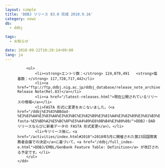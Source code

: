 ```yaml
---
layout: simple
title: 'DDBJ リリース 83.0 完成 2010.9.16'
category: news
db:
  - ddbj

tags:
  - お知らせ

date: 2010-09-22T10:29:14+09:00
lang: ja
---
```


<dl>
    <dd>

        <ul>
            <li><strong>エントリ数：</strong> 124,079,491   <strong>塩基数：</strong> 117,728,717,442</li>
            <li><a href="ftp://ftp.ddbj.nig.ac.jp/ddbj_database/release_note_archive/ddbj/ddbjrel.83.txt">DDBJ Release Note(Rel.83)</a></li>
            <li><a href="/latest-releases.html">現在公開されているリリースの情報</a></li>
            <li>FASTA 形式に変更をおこないました。（<a href="/ddbj%E3%83%BBdad-%E3%83%AA%E3%83%AA%E3%83%BC%E3%82%B9%E3%81%AA%E3%82%89%E3%81%B3%E3%81%AB%E6%96%B0%E7%9D%80%E3%83%87%E3%83%BC%E3%82%BF%E3%81%AE-fasta-%E5%BD%A2%E5%BC%8F%E5%A4%89%E6%9B%B4%E3%80%80/">DDBJ・DAD リリースならびに新着データの FASTA 形式変更</a>）。</li>
            <li>今リリース後に，<a href="/activities/index.html#2010">2010年5月に開催された第23回国際実務者会議での決定</a>に基づいて，<a href="/ddbj/full_index-e.html">DDBJ/EMBL/GenBank Feature Table: Definition</a> が改訂される予定です。</li>
        </ul>
    </dd>
</dl>
